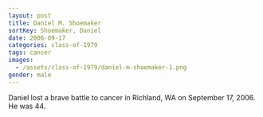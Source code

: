 ```yaml
---
layout: post
title: Daniel M. Shoemaker
sortKey: Shoemaker, Daniel
date: 2006-09-17
categories: class-of-1979
tags: cancer
images:
  - /assets/class-of-1979/daniel-m-shoemaker-1.png
gender: male
---
```

Daniel lost a brave battle to cancer in Richland, WA on September 17, 2006. He was 44.
